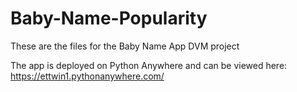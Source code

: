 # Baby-Name-Popularity
These are the files for the Baby Name App DVM project

The app is deployed on Python Anywhere and can be viewed here: https://ettwin1.pythonanywhere.com/
